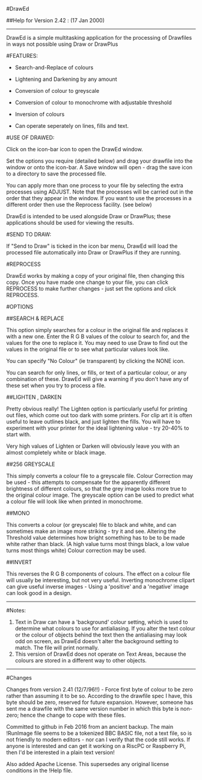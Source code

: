 
#DrawEd

##Help for Version 2.42 : (17 Jan 2000)

------

DrawEd is a simple multitasking application for the processing of Drawfiles
in ways not possible using Draw or DrawPlus 

#FEATURES:

* Search-and-Replace of colours
* Lightening and Darkening by any amount
* Conversion of colour to greyscale 
* Conversion of colour to monochrome with adjustable threshold
* Inversion of colours

* Can operate seperately on lines, fills and text.

#USE OF DRAWED:

Click on the icon-bar icon to open the DrawEd window.

Set the options you require (detailed below) and drag your drawfile into the
window or onto the icon-bar. A Save window will open - drag the save icon to
a directory to save the processed file.

You can apply more than one process to your file by selecting the extra
processes using ADJUST. Note that the processes will be carried out in the
order that they appear in the window. If you want to use the processes in
a different order then use the Reprocess facility. (see below)

DrawEd is intended to be used alongside Draw or DrawPlus; these
applications should be used for viewing the results.

#SEND TO DRAW:

If "Send to Draw" is ticked in the icon bar menu, DrawEd will load the
processed file automatically into Draw or DrawPlus if they are running.

#REPROCESS

DrawEd works by making a copy of your original file, then changing this
copy. Once you have made one change to your file, you can click REPROCESS to
make further changes - just set the options and click REPROCESS.

#OPTIONS

##SEARCH & REPLACE  

This option simply searches for a colour in the original file and replaces
it with a new one. Enter the R G B values of the colour to search for, and
the values for the one to replace it. You may need to use Draw to find out
the values in the original file or to see what particular values look like.

You can specify "No Colour" (ie transparent) by clicking the NONE icon.

You can search for only lines, or fills, or text of a particular colour, or
any combination of these. DrawEd will give a warning if you don't have any
of these set when you try to process a file.

##LIGHTEN , DARKEN

Pretty obvious really! The Lighten option is particularly useful for
printing out files, which come out too dark with some printers. For clip
art it is often useful to leave outlines black, and just lighten the fills.
You will have to experiment with your printer for the ideal lightening value - try 20-40% to start with. 

Very high values of Lighten or Darken will obviously leave you with an
almost completely white or black image.

##256 GREYSCALE

This simply converts a colour file to a greyscale file. Colour Correction
may be used - this attempts to compensate for the apparently different
brightness of different colours, so that the grey image looks more true to
the original colour image. The greyscale option can be used to predict what a
colour file will look like when printed in monochrome. 

##MONO 

This converts a colour (or greyscale) file to black and white, and can
sometimes make an image more striking - try it and see. Altering
the Threshold value determines how bright something has to be to be made
white rather than black.  (A high value turns most things black, a low value
turns most things white)  Colour correction may be used.

##INVERT

This reverses the R G B components of colours. The effect on a colour file
will usually be interesting, but not very useful. Inverting monochrome
clipart can give useful inverse images - Using a 'positive' and a 'negative'
image can look good in a design.

----------------------------------------------------------------------------

#Notes:

1. Text in Draw can have a 'background' colour setting, which is used to
determine what colours to use for antialiasing. If you alter the text colour
or the colour of objects behind the text then the antialiasing may look
odd on screen, as DrawEd doesn't alter the background setting to match.
The file will print normally.
2. This version of DrawEd does not operate on Text Areas, because the
colours are stored in a different way to other objects.

----------------------------------------------------------------------------

#Changes

Changes from version 2.41 (12/7/96!!) - Force first byte of colour to be zero
rather than assuming it to be so.  According to the drawfile spec I have, this
byte should be zero, reserved for future expansion. However, someone has sent me
a drawfile with the same version number in which this byte is non-zero; hence
the change to cope with these files.

Committed to github in Feb 2016 from an ancient backup. The main !RunImage file seems to be a tokenized BBC BASIC file, not a text file, so is not friendly to modern editors - nor can I verify that the code still works. If anyone is interested and can get it working on a RiscPC or Raspberry Pi, then I'd be interested in a plain text version!

Also added Apache License. This supersedes any original license conditions in the !Help file.

